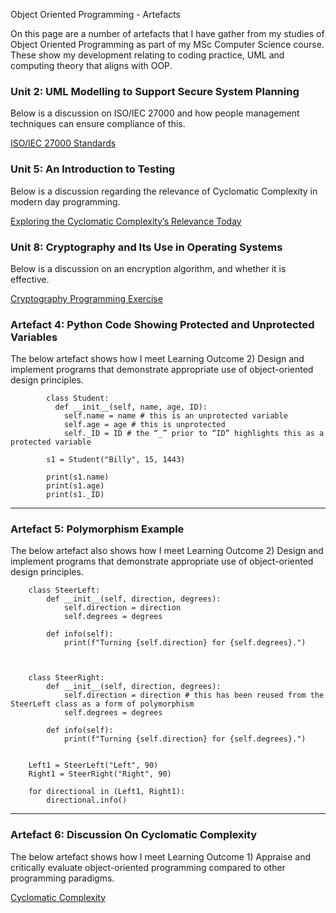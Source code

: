 Object Oriented Programming - Artefacts 

On this page are a number of artefacts that I have gather from my studies of Object Oriented Programming as part of my MSc Computer Science course. These show my development relating to coding practice, UML and computing theory that aligns with OOP.


### Unit 2: UML Modelling to Support Secure System Planning

Below is a discussion on ISO/IEC 27000 and how people management techniques can ensure compliance of this.

[ISO/IEC 27000 Standards](/pdf/individuals_security.pdf)


### Unit 5: An Introduction to Testing

Below is a discussion regarding the relevance of Cyclomatic Complexity in modern day programming.

[Exploring the Cyclomatic Complexity’s Relevance Today](/pdf/cyclomatic_complexity.pdf)


### Unit 8: Cryptography and Its Use in Operating Systems

Below is a discussion on an encryption algorithm, and whether it is effective.

[Cryptography Programming Exercise](/pdf/encryption_algorithm.pdf)





### Artefact 4: Python Code Showing Protected and Unprotected Variables

The below artefact shows how I meet Learning Outcome 2) Design and implement programs that demonstrate appropriate use of object-oriented design principles.

```
        class Student:
          def __init__(self, name, age, ID):
            self.name = name # this is an unprotected variable
            self.age = age # this is unprotected
            self._ID = ID # the “_” prior to “ID” highlights this as a protected variable
        
        s1 = Student("Billy", 15, 1443)
        
        print(s1.name)
        print(s1.age)
        print(s1._ID)
```

---
### Artefact 5: Polymorphism Example

The below artefact also shows how I meet Learning Outcome 2) Design and implement programs that demonstrate appropriate use of object-oriented design principles.

```
    class SteerLeft:
        def __init__(self, direction, degrees):
            self.direction = direction 
            self.degrees = degrees
    
        def info(self):
            print(f"Turning {self.direction} for {self.degrees}.")
    
    
    
    class SteerRight:
        def __init__(self, direction, degrees):
            self.direction = direction # this has been reused from the SteerLeft class as a form of polymorphism
            self.degrees = degrees
    
        def info(self):
            print(f"Turning {self.direction} for {self.degrees}.")
        
    
    Left1 = SteerLeft("Left", 90)
    Right1 = SteerRight("Right", 90)
    
    for directional in (Left1, Right1):
        directional.info()
```

---
### Artefact 6: Discussion On Cyclomatic Complexity

The below artefact shows how I meet Learning Outcome 1) Appraise and critically evaluate object-oriented programming compared to other programming paradigms.

[Cyclomatic Complexity](/pdf/cyclomatic_complexity.pdf)




